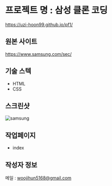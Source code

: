 # 프로젝트 명 : 삼성 클론 코딩
https://uzi-hoon99.github.io/pf1/

## 원본 사이트
https://www.samsung.com/sec/

## 기술 스텍
- HTML
- CSS

## 스크린샷
![samsung](https://github.com/uzi-hoon99/pf1/assets/142555239/a798e075-8394-4c4d-8aa0-91979844ab9c)

## 작업페이지
- index

## 작성자 정보
메일 : woojihun5168@gmail.com
